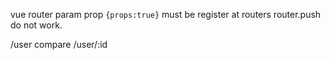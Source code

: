 vue router param prop `{props:true}` must be register at routers
router.push do not work.

/user compare /user/:id